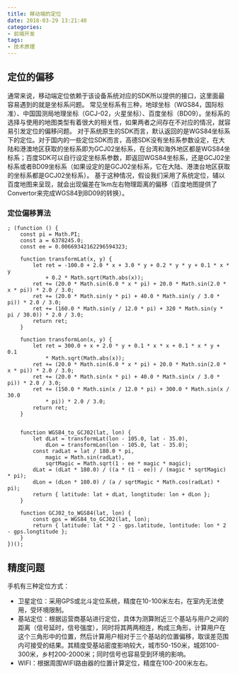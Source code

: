 ```yaml
---
title: 移动端的定位
date: 2018-03-29 13:21:40
categories:
- 前端开发
tags: 
- 技术原理
---
```


## 定位的偏移
通常来说，移动端定位依赖于该设备系统对应的SDK所以提供的接口，这里面最容易遇到的就是坐标系问题。
常见坐标系有三种，地球坐标（WGS84，国际标准）、中国国测局地理坐标（GCJ-02，火星坐标）、百度坐标（BD09）。坐标系的选择与使用的地图类型有着很大的相关性，如果两者之间存在不对应的情况，就容易引发定位的偏移问题。
对于系统原生的SDK而言，默认返回的是WGS84坐标系下的定位。对于国内的一些定位SDK而言，高德SDK没有坐标系参数设定，在大陆和港澳地区获取的坐标系即为GCJ02坐标系，在台湾和海外地区都是WGS84坐标系；百度SDK可以自行设定坐标系参数，即返回WGS84坐标系，还是GCJ02坐标系或者BD09坐标系（如果设定的是GCJ02坐标系，它在大陆、港澳台地区获取的坐标系都是GCJ02坐标系）。
基于这种情况，假设我们采用了系统定位，辅以百度地图来呈现，就会出现偏差在1km左右物理距离的偏移（百度地图提供了Convertor来完成WGS84到BD09的转换）。
### 定位偏移算法
```JS
; (function () {
    const pi = Math.PI;
    const a = 6378245.0;
    const ee = 0.00669342162296594323;

    function transformLat(x, y) {
        let ret = -100.0 + 2.0 * x + 3.0 * y + 0.2 * y * y + 0.1 * x * y
            + 0.2 * Math.sqrt(Math.abs(x));
        ret += (20.0 * Math.sin(6.0 * x * pi) + 20.0 * Math.sin(2.0 * x * pi)) * 2.0 / 3.0;
        ret += (20.0 * Math.sin(y * pi) + 40.0 * Math.sin(y / 3.0 * pi)) * 2.0 / 3.0;
        ret += (160.0 * Math.sin(y / 12.0 * pi) + 320 * Math.sin(y * pi / 30.0)) * 2.0 / 3.0;
        return ret;
    }

    function transformLon(x, y) {
        let ret = 300.0 + x + 2.0 * y + 0.1 * x * x + 0.1 * x * y + 0.1
            * Math.sqrt(Math.abs(x));
        ret += (20.0 * Math.sin(6.0 * x * pi) + 20.0 * Math.sin(2.0 * x * pi)) * 2.0 / 3.0;
        ret += (20.0 * Math.sin(x * pi) + 40.0 * Math.sin(x / 3.0 * pi)) * 2.0 / 3.0;
        ret += (150.0 * Math.sin(x / 12.0 * pi) + 300.0 * Math.sin(x / 30.0
            * pi)) * 2.0 / 3.0;
        return ret;
    }


    function WGS84_to_GCJ02(lat, lon) {
        let dLat = transformLat(lon - 105.0, lat - 35.0),
            dLon = transformLon(lon - 105.0, lat - 35.0);
        const radLat = lat / 180.0 * pi,
            magic = Math.sin(radLat),
            sqrtMagic = Math.sqrt(1 - ee * magic * magic);
        dLat = (dLat * 180.0) / ((a * (1 - ee)) / (magic * sqrtMagic) * pi);
        dLon = (dLon * 180.0) / (a / sqrtMagic * Math.cos(radLat) * pi);
        return { latitude: lat + dLat, longtitude: lon + dLon };
    }

    function GCJ02_to_WGS84(lat, lon) {
        const gps = WGS84_to_GCJ02(lat, lon);
        return { latitude: lat * 2 - gps.latitude, lontitude: lon * 2 - gps.longtitude };
    }
})();
```

## 精度问题
手机有三种定位方式：
- 卫星定位：采用GPS或北斗定位系统，精度在10-100米左右，在室内无法使用，受环境限制。
- 基站定位：根据运营商基站进行定位，具体为测算附近三个基站与用户之间的距离（信号延时，信号强度），同时将其两两相连，构成三角形，计算用户在这个三角形中的位置，然后计算用户相对于三个基站的位置偏移，取误差范围内可接受的结果。其精度受基站密度影响较大，城市50-150米，城郊100-300米，乡村200-2000米；同时信号也容易受到环境的影响。
- WIFI：根据周围WIFI路由器的位置计算定位，精度在100-200米左右。




